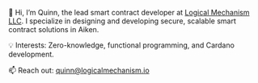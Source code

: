 👋 Hi, I’m Quinn, the lead smart contract developer at [Logical Mechanism LLC](https://www.logicalmechanism.io/). I specialize in designing and developing secure, scalable smart contract solutions in Aiken.

💡 Interests: Zero-knowledge, functional programming, and Cardano development.

📫 Reach out: quinn@logicalmechanism.io
